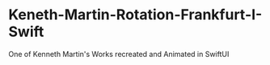 # Keneth-Martin-Rotation-Frankfurt-I-Swift
One of Kenneth Martin's Works recreated and Animated in SwiftUI
